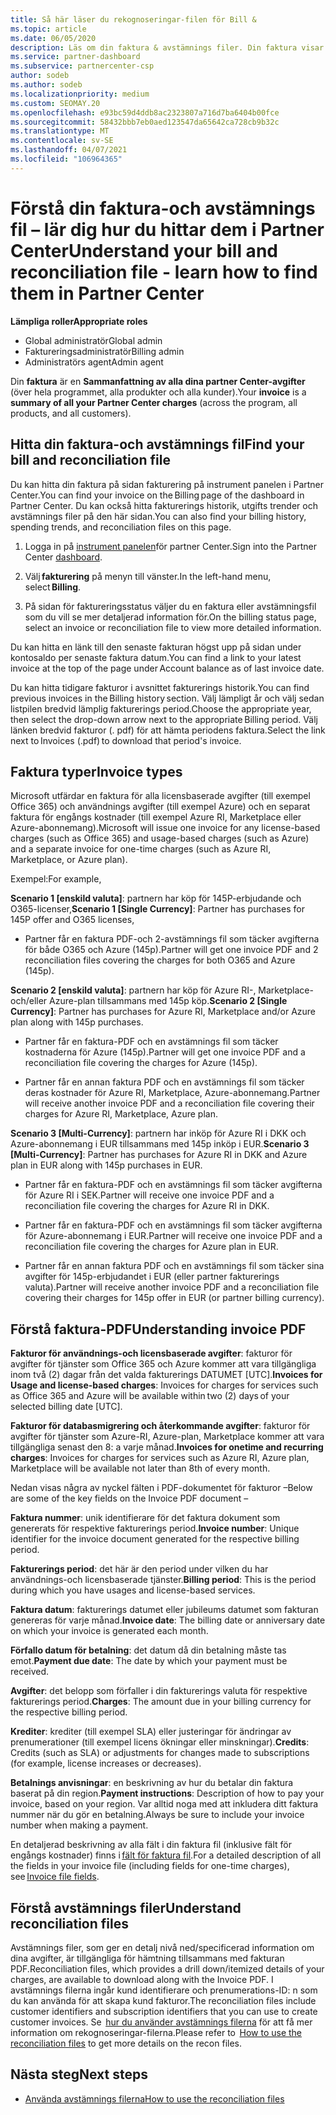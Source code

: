 ```yaml
---
title: Så här läser du rekognoseringar-filen för Bill &
ms.topic: article
ms.date: 06/05/2020
description: Läs om din faktura & avstämnings filer. Din faktura visar kostnader för partner Center i alla program, produkter och kunder för den månads perioden.
ms.service: partner-dashboard
ms.subservice: partnercenter-csp
author: sodeb
ms.author: sodeb
ms.localizationpriority: medium
ms.custom: SEOMAY.20
ms.openlocfilehash: e93bc59d4ddb8ac2323807a716d7ba6404b00fce
ms.sourcegitcommit: 58432bbb7eb0aed123547da65642ca728cb9b32c
ms.translationtype: MT
ms.contentlocale: sv-SE
ms.lasthandoff: 04/07/2021
ms.locfileid: "106964365"
---
```

# <a name="understand-your-bill-and-reconciliation-file---learn-how-to-find-them-in-partner-center"></a><span data-ttu-id="05493-104">Förstå din faktura-och avstämnings fil – lär dig hur du hittar dem i Partner Center</span><span class="sxs-lookup"><span data-stu-id="05493-104">Understand your bill and reconciliation file - learn how to find them in Partner Center</span></span>


<span data-ttu-id="05493-105">**Lämpliga roller**</span><span class="sxs-lookup"><span data-stu-id="05493-105">**Appropriate roles**</span></span>

- <span data-ttu-id="05493-106">Global administratör</span><span class="sxs-lookup"><span data-stu-id="05493-106">Global admin</span></span>
- <span data-ttu-id="05493-107">Faktureringsadministratör</span><span class="sxs-lookup"><span data-stu-id="05493-107">Billing admin</span></span>
- <span data-ttu-id="05493-108">Administratörs agent</span><span class="sxs-lookup"><span data-stu-id="05493-108">Admin agent</span></span>


<span data-ttu-id="05493-109">Din **faktura** är en **Sammanfattning av alla dina partner Center-avgifter** (över hela programmet, alla produkter och alla kunder).</span><span class="sxs-lookup"><span data-stu-id="05493-109">Your **invoice** is a **summary of all your Partner Center charges** (across the program, all products, and all customers).</span></span> 

## <a name="find-your-bill-and-reconciliation-file"></a><span data-ttu-id="05493-110">Hitta din faktura-och avstämnings fil</span><span class="sxs-lookup"><span data-stu-id="05493-110">Find your bill and reconciliation file</span></span> 

<span data-ttu-id="05493-111">Du kan hitta din faktura på sidan fakturering på instrument panelen i Partner Center.</span><span class="sxs-lookup"><span data-stu-id="05493-111">You can find your invoice on the Billing page of the dashboard in Partner Center.</span></span> <span data-ttu-id="05493-112">Du kan också hitta fakturerings historik, utgifts trender och avstämnings filer på den här sidan.</span><span class="sxs-lookup"><span data-stu-id="05493-112">You can also find your billing history, spending trends, and reconciliation files on this page.</span></span> 

1. <span data-ttu-id="05493-113">Logga in på [instrument panelen](https://partner.microsoft.com/dashboard/home)för partner Center.</span><span class="sxs-lookup"><span data-stu-id="05493-113">Sign into the Partner Center [dashboard](https://partner.microsoft.com/dashboard/home).</span></span> 

2. <span data-ttu-id="05493-114">Välj **fakturering** på menyn till vänster.</span><span class="sxs-lookup"><span data-stu-id="05493-114">In the left-hand menu, select **Billing**.</span></span> 

3. <span data-ttu-id="05493-115">På sidan för faktureringsstatus väljer du en faktura eller avstämningsfil som du vill se mer detaljerad information för.</span><span class="sxs-lookup"><span data-stu-id="05493-115">On the billing status page, select an invoice or reconciliation file to view more detailed information.</span></span> 

<span data-ttu-id="05493-116">Du kan hitta en länk till den senaste fakturan högst upp på sidan under kontosaldo per senaste faktura datum.</span><span class="sxs-lookup"><span data-stu-id="05493-116">You can find a link to your latest invoice at the top of the page under Account balance as of last invoice date.</span></span> 

<span data-ttu-id="05493-117">Du kan hitta tidigare fakturor i avsnittet fakturerings historik.</span><span class="sxs-lookup"><span data-stu-id="05493-117">You can find previous invoices in the Billing history section.</span></span> <span data-ttu-id="05493-118">Välj lämpligt år och välj sedan listpilen bredvid lämplig fakturerings period.</span><span class="sxs-lookup"><span data-stu-id="05493-118">Choose the appropriate year, then select the drop-down arrow next to the appropriate Billing period.</span></span> <span data-ttu-id="05493-119">Välj länken bredvid fakturor (. pdf) för att hämta periodens faktura.</span><span class="sxs-lookup"><span data-stu-id="05493-119">Select the link next to Invoices (.pdf) to download that period's invoice.</span></span> 

## <a name="invoice-types"></a><span data-ttu-id="05493-120">Faktura typer</span><span class="sxs-lookup"><span data-stu-id="05493-120">Invoice types</span></span>

<span data-ttu-id="05493-121">Microsoft utfärdar en faktura för alla licensbaserade avgifter (till exempel Office 365) och användnings avgifter (till exempel Azure) och en separat faktura för engångs kostnader (till exempel Azure RI, Marketplace eller Azure-abonnemang).</span><span class="sxs-lookup"><span data-stu-id="05493-121">Microsoft will issue one invoice for any license-based charges (such as Office 365) and usage-based charges (such as Azure) and a separate invoice for one-time charges (such as Azure RI, Marketplace, or Azure plan).</span></span>

<span data-ttu-id="05493-122">Exempel:</span><span class="sxs-lookup"><span data-stu-id="05493-122">For example,</span></span>  

<span data-ttu-id="05493-123">**Scenario 1 [enskild valuta]**: partnern har köp för 145P-erbjudande och O365-licenser,</span><span class="sxs-lookup"><span data-stu-id="05493-123">**Scenario 1 [Single Currency]**: Partner has purchases for 145P offer and O365 licenses,</span></span>  

- <span data-ttu-id="05493-124">Partner får en faktura PDF-och 2-avstämnings fil som täcker avgifterna för både O365 och Azure (145p).</span><span class="sxs-lookup"><span data-stu-id="05493-124">Partner will get one invoice PDF and 2 reconciliation files covering the charges for both O365 and Azure (145p).</span></span>  

<span data-ttu-id="05493-125">**Scenario 2 [enskild valuta]**: partnern har köp för Azure RI-, Marketplace-och/eller Azure-plan tillsammans med 145p köp.</span><span class="sxs-lookup"><span data-stu-id="05493-125">**Scenario 2 [Single Currency]**: Partner has purchases for Azure RI, Marketplace and/or Azure plan along with 145p purchases.</span></span>

- <span data-ttu-id="05493-126">Partner får en faktura-PDF och en avstämnings fil som täcker kostnaderna för Azure (145p).</span><span class="sxs-lookup"><span data-stu-id="05493-126">Partner will get one invoice PDF and a reconciliation file covering the charges for Azure (145p).</span></span> 

- <span data-ttu-id="05493-127">Partner får en annan faktura PDF och en avstämnings fil som täcker deras kostnader för Azure RI, Marketplace, Azure-abonnemang.</span><span class="sxs-lookup"><span data-stu-id="05493-127">Partner will receive another invoice PDF and a reconciliation file covering their charges for Azure RI, Marketplace, Azure plan.</span></span> 

<span data-ttu-id="05493-128">**Scenario 3 [Multi-Currency]**: partnern har inköp för Azure RI i DKK och Azure-abonnemang i EUR tillsammans med 145p inköp i EUR.</span><span class="sxs-lookup"><span data-stu-id="05493-128">**Scenario 3 [Multi-Currency]**: Partner has purchases for Azure RI in DKK and Azure plan in EUR along with 145p purchases in EUR.</span></span>

- <span data-ttu-id="05493-129">Partner får en faktura-PDF och en avstämnings fil som täcker avgifterna för Azure RI i SEK.</span><span class="sxs-lookup"><span data-stu-id="05493-129">Partner will receive one invoice PDF and a reconciliation file covering the charges for Azure RI in DKK.</span></span> 

- <span data-ttu-id="05493-130">Partner får en faktura-PDF och en avstämnings fil som täcker avgifterna för Azure-abonnemang i EUR.</span><span class="sxs-lookup"><span data-stu-id="05493-130">Partner will receive one invoice PDF and a reconciliation file covering the charges for Azure plan in EUR.</span></span> 

- <span data-ttu-id="05493-131">Partner får en annan faktura PDF och en avstämnings fil som täcker sina avgifter för 145p-erbjudandet i EUR (eller partner fakturerings valuta).</span><span class="sxs-lookup"><span data-stu-id="05493-131">Partner will receive another invoice PDF and a reconciliation file covering their charges for 145p offer in EUR (or partner billing currency).</span></span> 


## <a name="understanding-invoice-pdf"></a><span data-ttu-id="05493-132">Förstå faktura-PDF</span><span class="sxs-lookup"><span data-stu-id="05493-132">Understanding invoice PDF</span></span> 

<span data-ttu-id="05493-133">**Fakturor för användnings-och licensbaserade avgifter**: fakturor för avgifter för tjänster som Office 365 och Azure kommer att vara tillgängliga inom två (2) dagar från det valda fakturerings DATUMET [UTC].</span><span class="sxs-lookup"><span data-stu-id="05493-133">**Invoices for Usage and license-based charges**: Invoices for charges for services such as Office 365 and Azure will be available within two (2) days of your selected billing date [UTC].</span></span>  

<span data-ttu-id="05493-134">**Fakturor för databasmigrering och återkommande avgifter**: fakturor för avgifter för tjänster som Azure-RI, Azure-plan, Marketplace kommer att vara tillgängliga senast den 8: a varje månad.</span><span class="sxs-lookup"><span data-stu-id="05493-134">**Invoices for onetime and recurring charges**: Invoices for charges for services such as Azure RI, Azure plan, Marketplace will be available not later than 8th of every month.</span></span>  

<span data-ttu-id="05493-135">Nedan visas några av nyckel fälten i PDF-dokumentet för fakturor –</span><span class="sxs-lookup"><span data-stu-id="05493-135">Below are some of the key fields on the Invoice PDF document –</span></span>

<span data-ttu-id="05493-136">**Faktura nummer**: unik identifierare för det faktura dokument som genererats för respektive fakturerings period.</span><span class="sxs-lookup"><span data-stu-id="05493-136">**Invoice number**: Unique identifier for the invoice document generated for the respective billing period.</span></span> 

<span data-ttu-id="05493-137">**Fakturerings period**: det här är den period under vilken du har användnings-och licensbaserade tjänster.</span><span class="sxs-lookup"><span data-stu-id="05493-137">**Billing period**: This is the period during which you have usages and license-based services.</span></span> 

<span data-ttu-id="05493-138">**Faktura datum**: fakturerings datumet eller jubileums datumet som fakturan genereras för varje månad.</span><span class="sxs-lookup"><span data-stu-id="05493-138">**Invoice date**: The billing date or anniversary date on which your invoice is generated each month.</span></span> 

<span data-ttu-id="05493-139">**Förfallo datum för betalning**: det datum då din betalning måste tas emot.</span><span class="sxs-lookup"><span data-stu-id="05493-139">**Payment due date**: The date by which your payment must be received.</span></span> 

<span data-ttu-id="05493-140">**Avgifter**: det belopp som förfaller i din fakturerings valuta för respektive fakturerings period.</span><span class="sxs-lookup"><span data-stu-id="05493-140">**Charges**: The amount due in your billing currency for the respective billing period.</span></span> 

<span data-ttu-id="05493-141">**Krediter**: krediter (till exempel SLA) eller justeringar för ändringar av prenumerationer (till exempel licens ökningar eller minskningar).</span><span class="sxs-lookup"><span data-stu-id="05493-141">**Credits**: Credits (such as SLA) or adjustments for changes made to subscriptions (for example, license increases or decreases).</span></span> 

<span data-ttu-id="05493-142">**Betalnings anvisningar**: en beskrivning av hur du betalar din faktura baserat på din region.</span><span class="sxs-lookup"><span data-stu-id="05493-142">**Payment instructions**: Description of how to pay your invoice, based on your region.</span></span> <span data-ttu-id="05493-143">Var alltid noga med att inkludera ditt faktura nummer när du gör en betalning.</span><span class="sxs-lookup"><span data-stu-id="05493-143">Always be sure to include your invoice number when making a payment.</span></span> 

<span data-ttu-id="05493-144">En detaljerad beskrivning av alla fält i din faktura fil (inklusive fält för engångs kostnader) finns i [fält för faktura fil](invoice-file.md).</span><span class="sxs-lookup"><span data-stu-id="05493-144">For a detailed description of all the fields in your invoice file (including fields for one-time charges), see [Invoice file fields](invoice-file.md).</span></span> 

## <a name="understand-reconciliation-files"></a><span data-ttu-id="05493-145">Förstå avstämnings filer</span><span class="sxs-lookup"><span data-stu-id="05493-145">Understand reconciliation files</span></span>

 <span data-ttu-id="05493-146">Avstämnings filer, som ger en detalj nivå ned/specificerad information om dina avgifter, är tillgängliga för hämtning tillsammans med fakturan PDF.</span><span class="sxs-lookup"><span data-stu-id="05493-146">Reconciliation files, which provides a drill down/itemized details of your charges, are available to download along with the Invoice PDF.</span></span> <span data-ttu-id="05493-147">I avstämnings filerna ingår kund identifierare och prenumerations-ID: n som du kan använda för att skapa kund fakturor.</span><span class="sxs-lookup"><span data-stu-id="05493-147">The reconciliation files include customer identifiers and subscription identifiers that you can use to create customer invoices.</span></span> <span data-ttu-id="05493-148">Se  [hur du använder avstämnings filerna](use-the-reconciliation-files.md) för att få mer information om rekognoseringar-filerna.</span><span class="sxs-lookup"><span data-stu-id="05493-148">Please refer to  [How to use the reconciliation files](use-the-reconciliation-files.md) to get more details on the recon files.</span></span> 

## <a name="next-steps"></a><span data-ttu-id="05493-149">Nästa steg</span><span class="sxs-lookup"><span data-stu-id="05493-149">Next steps</span></span>

- [<span data-ttu-id="05493-150">Använda avstämnings filerna</span><span class="sxs-lookup"><span data-stu-id="05493-150">How to use the reconciliation files</span></span>](use-the-reconciliation-files.md)